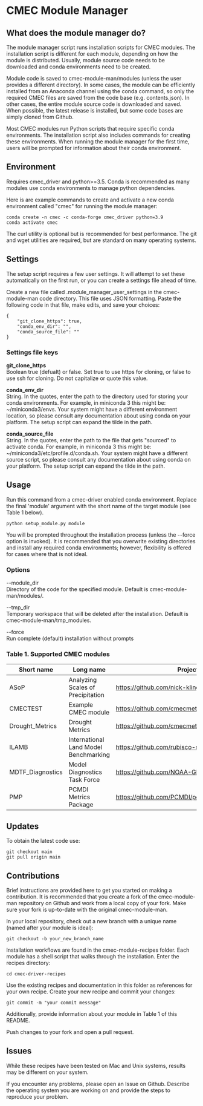 CMEC Module Manager
===================

What does the module manager do?
--------------------------------

The module manager script runs installation scripts for CMEC modules. The installation script is different for each module, depending on how the module is distributed. Usually, module source code needs to be downloaded and conda environments need to be created.  

Module code is saved to cmec-module-man/modules (unless the user provides a different directory). In some cases, the module can be efficiently installed from an Anaconda channel using the conda command, so only the required CMEC files are saved from the code base (e.g. contents.json). In other cases, the entire module source code is downloaded and saved. When possible, the latest release is installed, but some code bases are simply cloned from Github.

Most CMEC modules run Python scripts that require specific conda environments. The installation script also includes commands for creating these environments. When running the module manager for the first time, users will be prompted for information about their conda environment.

Environment
-----------
Requires cmec_driver and python>=3.5. Conda is recommended as many modules use conda environments to manage python dependencies.

Here is are example commands to create and activate a new conda environment called "cmec" for running the module manager:  
```
conda create -n cmec -c conda-forge cmec_driver python=3.9
conda activate cmec
```
The curl utility is optional but is recommended for best performance. The git and wget utilities are required, but are standard on many operating systems.

Settings
--------

The setup script requires a few user settings. It will attempt to set these automatically on the first run, or you can create a settings file ahead of time.

Create a new file called .module_manager_user_settings in the cmec-module-man code directory. This file uses JSON formatting. Paste the following code in that file, make edits, and save your choices:
```
{
    "git_clone_https": true,
    "conda_env_dir": "",
    "conda_source_file": ""
}
```

### Settings file keys

**git_clone_https**  
Boolean true (defualt) or false. Set true to use https for cloning, or false to use ssh for cloning. Do not capitalize or quote this value.

**conda_env_dir**  
String. In the quotes, enter the path to the directory used for storing your conda environments. For example, in miniconda 3 this might be: ~/miniconda3/envs. Your system might have a different environment location, so please consult any documentation about using conda on your platform. The setup script can expand the tilde in the path.

**conda_source_file**  
String. In the quotes, enter the path to the file that gets "sourced" to activate conda. For example, in miniconda 3 this might be: ~/miniconda3/etc/profile.d/conda.sh. Your system might have a different source script, so please consult any documentation about using conda on your platform. The setup script can expand the tilde in the path.

Usage
------
Run this command from a cmec-driver enabled conda environment. Replace the final 'module' argument with the short name of the target module (see Table 1 below).
```
python setup_module.py module
```
You will be prompted throughout the installation process (unless the --force option is invoked). It is recommended that you overwrite existing directories and install any required conda environments; however, flexibility is offered for cases where that is not ideal.

### Options 
--module_dir  
Directory of the code for the specified module. Default is cmec-module-man/modules/.  

--tmp_dir  
Temporary workspace that will be deleted after the installation. Default is cmec-module-man/tmp_modules.  

--force  
Run complete (default) installation without prompts

### Table 1. Supported CMEC modules

| Short name | Long name | Project code |
| ---------- | --------- | ------------- |
| ASoP | Analyzing Scales of Precipitation | https://github.com/nick-klingaman/ASoP |
| CMECTEST | Example CMEC module | https://github.com/cmecmetrics/example_cmec_module |
| Drought_Metrics | Drought Metrics | https://github.com/cmecmetrics/Drought_Metrics |
| ILAMB | International Land Model Benchmarking | https://github.com/rubisco-sfa/ILAMB |
| MDTF_Diagnostics | Model Diagnostics Task Force | https://github.com/NOAA-GFDL/MDTF-diagnostics |
| PMP | PCMDI Metrics Package |  https://github.com/PCMDI/pcmdi_metrics |


 

Updates
-------
To obtain the latest code use:  
```
git checkout main
git pull origin main
```

Contributions
-------------
Brief instructions are provided here to get you started on making a contribution. It is recommended that you create a fork of the cmec-module-man repository on Github and work from a local copy of your fork. Make sure your fork is up-to-date with the original cmec-module-man.

In your local repository, check out a new branch with a unique name (named after your module is ideal):
```
git checkout -b your_new_branch_name
```
Installation workflows are found in the cmec-module-recipes folder. Each module has a shell script that walks through the installation. Enter the recipes directory:   
```
cd cmec-driver-recipes
```
Use the existing recipes and documentation in this folder as references for your own recipe. Create your new recipe and commit your changes:
```
git commit -m "your commit message"
```
Additionally, provide information about your module in Table 1 of this README.

Push changes to your fork and open a pull request.

Issues
------
While these recipes have been tested on Mac and Unix systems, results may be different on your system.

If you encounter any problems, please open an Issue on Github. Describe the operating system you are working on and provide the steps to reproduce your problem. 

